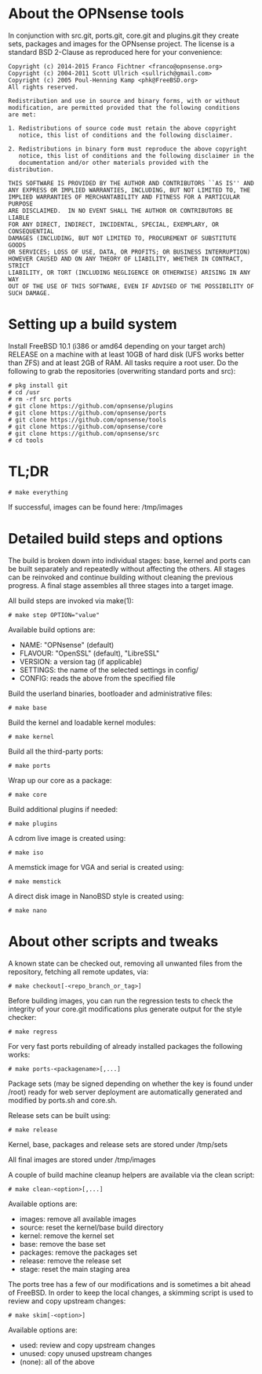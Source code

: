 About the OPNsense tools
========================

In conjunction with src.git, ports.git, core.git and plugins.git they
create sets, packages and images for the OPNsense project.  The license
is a standard BSD 2-Clause as reproduced here for your convenience:

    Copyright (c) 2014-2015 Franco Fichtner <franco@opnsense.org>
    Copyright (c) 2004-2011 Scott Ullrich <sullrich@gmail.com>
    Copyright (c) 2005 Poul-Henning Kamp <phk@FreeBSD.org>
    All rights reserved.

    Redistribution and use in source and binary forms, with or without
    modification, are permitted provided that the following conditions
    are met:
    
    1. Redistributions of source code must retain the above copyright
       notice, this list of conditions and the following disclaimer.
    
    2. Redistributions in binary form must reproduce the above copyright
       notice, this list of conditions and the following disclaimer in the
       documentation and/or other materials provided with the distribution.
    
    THIS SOFTWARE IS PROVIDED BY THE AUTHOR AND CONTRIBUTORS ``AS IS'' AND
    ANY EXPRESS OR IMPLIED WARRANTIES, INCLUDING, BUT NOT LIMITED TO, THE
    IMPLIED WARRANTIES OF MERCHANTABILITY AND FITNESS FOR A PARTICULAR PURPOSE
    ARE DISCLAIMED.  IN NO EVENT SHALL THE AUTHOR OR CONTRIBUTORS BE LIABLE
    FOR ANY DIRECT, INDIRECT, INCIDENTAL, SPECIAL, EXEMPLARY, OR CONSEQUENTIAL
    DAMAGES (INCLUDING, BUT NOT LIMITED TO, PROCUREMENT OF SUBSTITUTE GOODS
    OR SERVICES; LOSS OF USE, DATA, OR PROFITS; OR BUSINESS INTERRUPTION)
    HOWEVER CAUSED AND ON ANY THEORY OF LIABILITY, WHETHER IN CONTRACT, STRICT
    LIABILITY, OR TORT (INCLUDING NEGLIGENCE OR OTHERWISE) ARISING IN ANY WAY
    OUT OF THE USE OF THIS SOFTWARE, EVEN IF ADVISED OF THE POSSIBILITY OF
    SUCH DAMAGE.

Setting up a build system
=========================

Install FreeBSD 10.1 (i386 or amd64 depending on your target arch)
RELEASE on a machine with at least 10GB of hard disk (UFS works better
than ZFS) and at least 2GB of RAM.  All tasks require a root user.  Do
the following to grab the repositories (overwriting standard ports and
src):

    # pkg install git
    # cd /usr
    # rm -rf src ports
    # git clone https://github.com/opnsense/plugins
    # git clone https://github.com/opnsense/ports
    # git clone https://github.com/opnsense/tools
    # git clone https://github.com/opnsense/core
    # git clone https://github.com/opnsense/src
    # cd tools

TL;DR
=====

    # make everything

If successful, images can be found here: /tmp/images

Detailed build steps and options
================================

The build is broken down into individual stages: base,
kernel and ports can be built separately and repeatedly
without affecting the others.  All stages can be reinvoked
and continue building without cleaning the previous progress.
A final stage assembles all three stages into a target image.

All build steps are invoked via make(1):

    # make step OPTION="value"

Available build options are:

* NAME:		"OPNsense" (default)
* FLAVOUR:	"OpenSSL" (default), "LibreSSL"
* VERSION:	a version tag (if applicable)
* SETTINGS:	the name of the selected settings in config/
* CONFIG: 	reads the above from the specified file

Build the userland binaries, bootloader and administrative
files:

    # make base

Build the kernel and loadable kernel modules:

    # make kernel

Build all the third-party ports:

    # make ports

Wrap up our core as a package:

    # make core

Build additional plugins if needed:

    # make plugins

A cdrom live image is created using:

    # make iso

A memstick image for VGA and serial is created using:

    # make memstick

A direct disk image in NanoBSD style is created using:

    # make nano

About other scripts and tweaks
==============================

A known state can be checked out, removing all unwanted files
from the repository, fetching all remote updates, via:

    # make checkout[-<repo_branch_or_tag>]

Before building images, you can run the regression tests
to check the integrity of your core.git modifications plus
generate output for the style checker:

    # make regress

For very fast ports rebuilding of already installed packages
the following works:

    # make ports-<packagename>[,...]

Package sets (may be signed depending on whether the key is
found under /root) ready for web server deployment are automatically
generated and modified by ports.sh and core.sh.

Release sets can be built using:

    # make release

Kernel, base, packages and release sets are stored under /tmp/sets

All final images are stored under /tmp/images

A couple of build machine cleanup helpers are available
via the clean script:

    # make clean-<option>[,...]

Available options are:

* images:	remove all available images
* source:	reset the kernel/base build directory
* kernel:	remove the kernel set
* base:		remove the base set
* packages:	remove the packages set
* release:	remove the release set
* stage:	reset the main staging area

The ports tree has a few of our modifications and is sometimes a
bit ahead of FreeBSD.  In order to keep the local changes, a skimming
script is used to review and copy upstream changes:

    # make skim[-<option>]

Available options are:

* used:		review and copy upstream changes
* unused:	copy unused upstream changes
* (none):	all of the above
